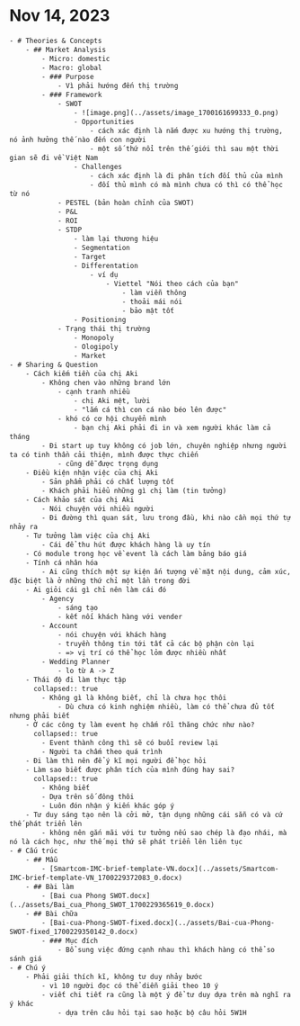 # Nov 14, 2023
	- # Theories & Concepts
		- ## Market Analysis
			- Micro: domestic
			- Macro: global
			- ### Purpose
				- Vì phải hướng đến thị trường
			- ### Framework
				- SWOT
					- ![image.png](../assets/image_1700161699333_0.png)
					- Opportunities
						- cách xác định là nắm được xu hướng thị trường, nó ảnh hưởng thế nào đến con người
						- một số thứ nổi trên thế giới thì sau một thời gian sẽ đi về Việt Nam
					- Challenges
						- cách xác định là đi phân tích đối thủ của mình
						- đối thủ mình có mà mình chưa có thì có thể học từ nó
				- PESTEL (bản hoàn chỉnh của SWOT)
				- P&L
				- ROI
				- STDP
					- làm lại thương hiệu
					- Segmentation
					- Target
					- Differentation
						- ví dụ
							- Viettel "Nói theo cách của bạn"
								- làm viễn thông
								- thoải mái nói
								- bảo mật tốt
					- Positioning
				- Trạng thái thị trường
					- Monopoly
					- Ologipoly
					- Market
	- # Sharing & Question
		- Cách kiếm tiền của chị Aki
			- Không chen vào những brand lớn
				- cạnh tranh nhiều
					- chị Aki mệt, lười
					- "lắm cá thì con cá nào béo lên được"
				- khó có cơ hội chuyển mình
					- bạn chị Aki phải đi in và xem người khác làm cả tháng
			- Đi start up tuy không có job lớn, chuyên nghiệp nhưng người ta có tinh thần cải thiện, mình được thực chiến
				- cũng dễ được trọng dụng
		- Điều kiện nhận việc của chị Aki
			- Sản phẩm phải có chất lượng tốt
			- Khách phải hiểu những gì chị làm (tin tưởng)
		- Cách khảo sát của chị Aki
			- Nói chuyện với nhiều người
			- Đi đường thì quan sát, lưu trong đầu, khi nào cần mọi thứ tự nhảy ra
		- Tư tưởng làm việc của chị Aki
			- Cái để thu hút được khách hàng là uy tín
		- Có module trong học về event là cách làm bảng báo giá
		- Tính cá nhân hóa
			- Ai cũng thích một sự kiện ấn tượng về mặt nội dung, cảm xúc, đặc biệt là ở những thứ chỉ một lần trong đời
		- Ai giỏi cái gì chỉ nên làm cái đó
			- Agency
				- sáng tạo
				- kết nối khách hàng với vender
			- Account
				- nói chuyện với khách hàng
				- truyền thông tin tới tất cả các bộ phận còn lại
				- => vị trí có thể học lỏm được nhiều nhất
			- Wedding Planner
				- lo từ A -> Z
		- Thái độ đi làm thực tập
		  collapsed:: true
			- Không gì là không biết, chỉ là chưa học thôi
				- Dù chưa có kinh nghiệm nhiều, làm có thể chưa đủ tốt nhưng phải biết
		- Ở các công ty làm event họ chấm rồi thăng chức như nào?
		  collapsed:: true
			- Event thành công thì sẽ có buổi review lại
			- Người ta chấm theo quá trình
		- Đi làm thì nên để ý kĩ mọi người để học hỏi
		- Làm sao biết được phân tích của mình đúng hay sai?
		  collapsed:: true
			- Không biết
			- Dựa trên số đông thôi
			- Luôn đón nhận ý kiến khác góp ý
		- Tư duy sáng tạo nên là cởi mở, tận dụng những cái sẵn có và cứ thế phát triển lên
			- không nên gắn mãi với tư tưởng nếu sao chép là đạo nhái, mà nó là cách học, như thế mọi thứ sẽ phát triển lên liên tục
	- # Cấu trúc
		- ## Mẫu
			- [Smartcom-IMC-brief-template-VN.docx](../assets/Smartcom-IMC-brief-template-VN_1700229372083_0.docx)
		- ## Bài làm
			- [Bai cua Phong SWOT.docx](../assets/Bai_cua_Phong_SWOT_1700229365619_0.docx)
		- ## Bài chữa
			- [Bai-cua-Phong-SWOT-fixed.docx](../assets/Bai-cua-Phong-SWOT-fixed_1700229350142_0.docx)
			- ### Mục đích
				- Bổ sung việc đứng cạnh nhau thì khách hàng có thể so sánh giá
	- # Chú ý
		- Phải giải thích kĩ, không tư duy nhảy bước
			- vì 10 người đọc có thể diễn giải theo 10 ý
			- viết chi tiết ra cũng là một ý để tư duy dựa trên mà nghĩ ra ý khác
				- dựa trên câu hỏi tại sao hoặc bộ câu hỏi 5W1H